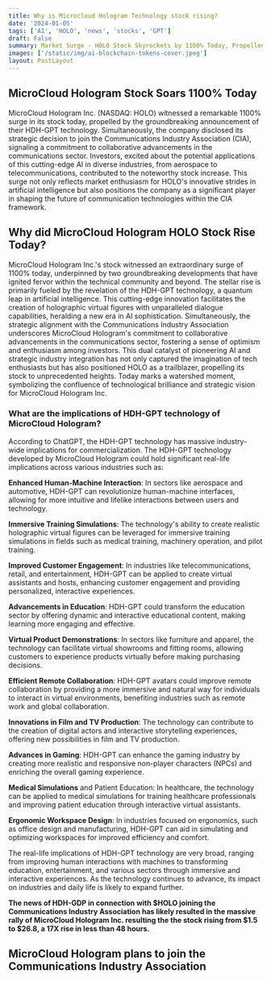 ```yaml
---
title: Why is Microcloud Hologram Technology stock rising?
date: '2024-01-05'
tags: ['AI', 'HOLO', 'news', 'stocks', 'GPT']
draft: False
summary: Market Surge - HOLO Stock Skyrockets by 1100% Today, Propelled by Groundbreaking HDH-GPT Technology Announcement - Investors Ride the Wave of Innovation.
images: ['/static/img/ai-blockchain-tokens-cover.jpeg']
layout: PostLayout
---
```


<TOCInline toc={props.toc} asDisclosure toHeading={3} />

## MicroCloud Hologram Stock Soars 1100% Today

MicroCloud Hologram Inc. (NASDAQ: HOLO) witnessed a remarkable 1100% surge in its stock today, propelled by the groundbreaking announcement of their HDH-GPT technology. Simultaneously, the company disclosed its strategic decision to join the Communications Industry Association (CIA), signaling a commitment to collaborative advancements in the communications sector. Investors, excited about the potential applications of this cutting-edge AI in diverse industries, from aerospace to telecommunications, contributed to the noteworthy stock increase. This surge not only reflects market enthusiasm for HOLO's innovative strides in artificial intelligence but also positions the company as a significant player in shaping the future of communication technologies within the CIA framework.

## Why did MicroCloud Hologram HOLO Stock Rise Today?

MicroCloud Hologram Inc.'s stock witnessed an extraordinary surge of 1100% today, underpinned by two groundbreaking developments that have ignited fervor within the technical community and beyond. The stellar rise is primarily fueled by the revelation of the HDH-GPT technology, a quantum leap in artificial intelligence. This cutting-edge innovation facilitates the creation of holographic virtual figures with unparalleled dialogue capabilities, heralding a new era in AI sophistication. Simultaneously, the strategic alignment with the Communications Industry Association underscores MicroCloud Hologram's commitment to collaborative advancements in the communications sector, fostering a sense of optimism and enthusiasm among investors. This dual catalyst of pioneering AI and strategic industry integration has not only captured the imagination of tech enthusiasts but has also positioned HOLO as a trailblazer, propelling its stock to unprecedented heights. Today marks a watershed moment, symbolizing the confluence of technological brilliance and strategic vision for MicroCloud Hologram Inc.

### What are the implications of HDH-GPT technology of MicroCloud Hologram?

According to ChatGPT, the HDH-GPT technology has massive industry-wide implications for commercialization. The HDH-GPT technology developed by MicroCloud Hologram could hold significant real-life implications across various industries such as:

**Enhanced Human-Machine Interaction**: In sectors like aerospace and automotive, HDH-GPT can revolutionize human-machine interfaces, allowing for more intuitive and lifelike interactions between users and technology.

**Immersive Training Simulations**: The technology's ability to create realistic holographic virtual figures can be leveraged for immersive training simulations in fields such as medical training, machinery operation, and pilot training.

**Improved Customer Engagement**: In industries like telecommunications, retail, and entertainment, HDH-GPT can be applied to create virtual assistants and hosts, enhancing customer engagement and providing personalized, interactive experiences.

**Advancements in Education**: HDH-GPT could transform the education sector by offering dynamic and interactive educational content, making learning more engaging and effective.

**Virtual Product Demonstrations**: In sectors like furniture and apparel, the technology can facilitate virtual showrooms and fitting rooms, allowing customers to experience products virtually before making purchasing decisions.

**Efficient Remote Collaboration**: HDH-GPT avatars could improve remote collaboration by providing a more immersive and natural way for individuals to interact in virtual environments, benefiting industries such as remote work and global collaboration.

**Innovations in Film and TV Production**: The technology can contribute to the creation of digital actors and interactive storytelling experiences, offering new possibilities in film and TV production.

**Advances in Gaming**: HDH-GPT can enhance the gaming industry by creating more realistic and responsive non-player characters (NPCs) and enriching the overall gaming experience.

**Medical Simulations** and Patient Education: In healthcare, the technology can be applied to medical simulations for training healthcare professionals and improving patient education through interactive virtual assistants.

**Ergonomic Workspace Design**: In industries focused on ergonomics, such as office design and manufacturing, HDH-GPT can aid in simulating and optimizing workspaces for improved efficiency and comfort.

The real-life implications of HDH-GPT technology are very broad, ranging from improving human interactions with machines to transforming education, entertainment, and various sectors through immersive and interactive experiences. As the technology continues to advance, its impact on industries and daily life is likely to expand further.

**The news of HDH-GDP in connection with \$HOLO joining the Communications Industry Association has likely resulted in the massive rally of MicroCloud Hologram Inc. resulting the the stock rising from \$1.5 to $26.8, a 17X rise in less than 48 hours.**

## MicroCloud Hologram plans to join the Communications Industry Association
